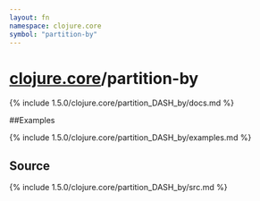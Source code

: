 ```yaml
---
layout: fn
namespace: clojure.core
symbol: "partition-by"
---
```


# [clojure.core](../)/partition-by

{% include 1.5.0/clojure.core/partition_DASH_by/docs.md %}

##Examples

{% include 1.5.0/clojure.core/partition_DASH_by/examples.md %}
## Source
{% include 1.5.0/clojure.core/partition_DASH_by/src.md %}

